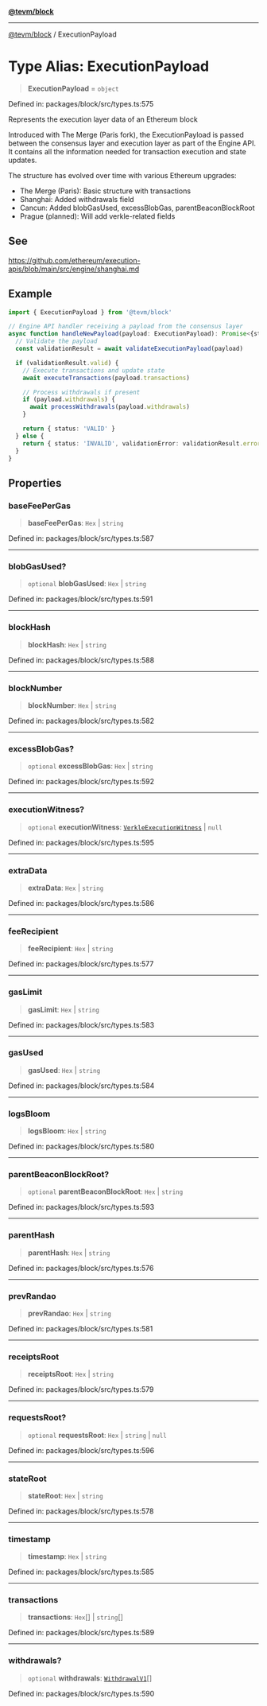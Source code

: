[**@tevm/block**](../README.md)

***

[@tevm/block](../globals.md) / ExecutionPayload

# Type Alias: ExecutionPayload

> **ExecutionPayload** = `object`

Defined in: packages/block/src/types.ts:575

Represents the execution layer data of an Ethereum block

Introduced with The Merge (Paris fork), the ExecutionPayload is passed between
the consensus layer and execution layer as part of the Engine API. It contains
all the information needed for transaction execution and state updates.

The structure has evolved over time with various Ethereum upgrades:
- The Merge (Paris): Basic structure with transactions
- Shanghai: Added withdrawals field
- Cancun: Added blobGasUsed, excessBlobGas, parentBeaconBlockRoot
- Prague (planned): Will add verkle-related fields

## See

https://github.com/ethereum/execution-apis/blob/main/src/engine/shanghai.md

## Example

```typescript
import { ExecutionPayload } from '@tevm/block'

// Engine API handler receiving a payload from the consensus layer
async function handleNewPayload(payload: ExecutionPayload): Promise<{status: string}> {
  // Validate the payload
  const validationResult = await validateExecutionPayload(payload)

  if (validationResult.valid) {
    // Execute transactions and update state
    await executeTransactions(payload.transactions)

    // Process withdrawals if present
    if (payload.withdrawals) {
      await processWithdrawals(payload.withdrawals)
    }

    return { status: 'VALID' }
  } else {
    return { status: 'INVALID', validationError: validationResult.error }
  }
}
```

## Properties

### baseFeePerGas

> **baseFeePerGas**: `Hex` \| `string`

Defined in: packages/block/src/types.ts:587

***

### blobGasUsed?

> `optional` **blobGasUsed**: `Hex` \| `string`

Defined in: packages/block/src/types.ts:591

***

### blockHash

> **blockHash**: `Hex` \| `string`

Defined in: packages/block/src/types.ts:588

***

### blockNumber

> **blockNumber**: `Hex` \| `string`

Defined in: packages/block/src/types.ts:582

***

### excessBlobGas?

> `optional` **excessBlobGas**: `Hex` \| `string`

Defined in: packages/block/src/types.ts:592

***

### executionWitness?

> `optional` **executionWitness**: [`VerkleExecutionWitness`](../interfaces/VerkleExecutionWitness.md) \| `null`

Defined in: packages/block/src/types.ts:595

***

### extraData

> **extraData**: `Hex` \| `string`

Defined in: packages/block/src/types.ts:586

***

### feeRecipient

> **feeRecipient**: `Hex` \| `string`

Defined in: packages/block/src/types.ts:577

***

### gasLimit

> **gasLimit**: `Hex` \| `string`

Defined in: packages/block/src/types.ts:583

***

### gasUsed

> **gasUsed**: `Hex` \| `string`

Defined in: packages/block/src/types.ts:584

***

### logsBloom

> **logsBloom**: `Hex` \| `string`

Defined in: packages/block/src/types.ts:580

***

### parentBeaconBlockRoot?

> `optional` **parentBeaconBlockRoot**: `Hex` \| `string`

Defined in: packages/block/src/types.ts:593

***

### parentHash

> **parentHash**: `Hex` \| `string`

Defined in: packages/block/src/types.ts:576

***

### prevRandao

> **prevRandao**: `Hex` \| `string`

Defined in: packages/block/src/types.ts:581

***

### receiptsRoot

> **receiptsRoot**: `Hex` \| `string`

Defined in: packages/block/src/types.ts:579

***

### requestsRoot?

> `optional` **requestsRoot**: `Hex` \| `string` \| `null`

Defined in: packages/block/src/types.ts:596

***

### stateRoot

> **stateRoot**: `Hex` \| `string`

Defined in: packages/block/src/types.ts:578

***

### timestamp

> **timestamp**: `Hex` \| `string`

Defined in: packages/block/src/types.ts:585

***

### transactions

> **transactions**: `Hex`[] \| `string`[]

Defined in: packages/block/src/types.ts:589

***

### withdrawals?

> `optional` **withdrawals**: [`WithdrawalV1`](WithdrawalV1.md)[]

Defined in: packages/block/src/types.ts:590
